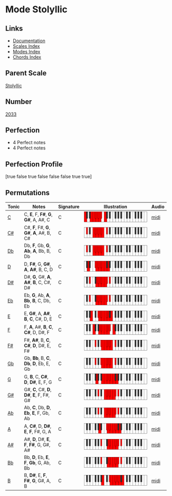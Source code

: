 # Mode Stolyllic

## Links

- [Documentation](index.md)
- [Scales Index](Scales.md)
- [Modes Index](Modes.md)
- [Chords Index](Chords.md)

## Parent Scale

[Stolyllic](ScaleStolyllic.md)

## Number

[2033](https://ianring.com/musictheory/scales/2033)

## Perfection

- 4 Perfect notes
- 4 Perfect notes

## Perfection Profile

[true false true false false false true true]

## Permutations

| Tonic | Notes | Signature | Illustration | Audio |
|-------|-------|-----------|--------------|-------|
| [C](ModeCNaturalStolyllic.md) | C, **E**, F, **F#**, **G**, **G#**, A, A#, C | C | ![CNaturalStolyllic](ModeCNaturalStolyllic.png) | [midi](https://github.com/edipermadi/music/blob/main/docs/ModeCNaturalStolyllic.mid?raw=true) |
| [C#](ModeCSharpStolyllic.md) | C#, **F**, F#, **G**, **G#**, **A**, A#, B, C# | C | ![CSharpStolyllic](ModeCSharpStolyllic.png) | [midi](https://github.com/edipermadi/music/blob/main/docs/ModeCSharpStolyllic.mid?raw=true) |
| [Db](ModeDFlatStolyllic.md) | Db, **F**, Gb, **G**, **Ab**, **A**, Bb, B, Db | C | ![DFlatStolyllic](ModeDFlatStolyllic.png) | [midi](https://github.com/edipermadi/music/blob/main/docs/ModeDFlatStolyllic.mid?raw=true) |
| [D](ModeDNaturalStolyllic.md) | D, **F#**, G, **G#**, **A**, **A#**, B, C, D | C | ![DNaturalStolyllic](ModeDNaturalStolyllic.png) | [midi](https://github.com/edipermadi/music/blob/main/docs/ModeDNaturalStolyllic.mid?raw=true) |
| [D#](ModeDSharpStolyllic.md) | D#, **G**, G#, **A**, **A#**, **B**, C, C#, D# | C | ![DSharpStolyllic](ModeDSharpStolyllic.png) | [midi](https://github.com/edipermadi/music/blob/main/docs/ModeDSharpStolyllic.mid?raw=true) |
| [Eb](ModeEFlatStolyllic.md) | Eb, **G**, Ab, **A**, **Bb**, **B**, C, Db, Eb | C | ![EFlatStolyllic](ModeEFlatStolyllic.png) | [midi](https://github.com/edipermadi/music/blob/main/docs/ModeEFlatStolyllic.mid?raw=true) |
| [E](ModeENaturalStolyllic.md) | E, **G#**, A, **A#**, **B**, **C**, C#, D, E | C | ![ENaturalStolyllic](ModeENaturalStolyllic.png) | [midi](https://github.com/edipermadi/music/blob/main/docs/ModeENaturalStolyllic.mid?raw=true) |
| [F](ModeFNaturalStolyllic.md) | F, **A**, A#, **B**, **C**, **C#**, D, D#, F | C | ![FNaturalStolyllic](ModeFNaturalStolyllic.png) | [midi](https://github.com/edipermadi/music/blob/main/docs/ModeFNaturalStolyllic.mid?raw=true) |
| [F#](ModeFSharpStolyllic.md) | F#, **A#**, B, **C**, **C#**, **D**, D#, E, F# | C | ![FSharpStolyllic](ModeFSharpStolyllic.png) | [midi](https://github.com/edipermadi/music/blob/main/docs/ModeFSharpStolyllic.mid?raw=true) |
| [Gb](ModeGFlatStolyllic.md) | Gb, **Bb**, B, **C**, **Db**, **D**, Eb, E, Gb | C | ![GFlatStolyllic](ModeGFlatStolyllic.png) | [midi](https://github.com/edipermadi/music/blob/main/docs/ModeGFlatStolyllic.mid?raw=true) |
| [G](ModeGNaturalStolyllic.md) | G, **B**, C, **C#**, **D**, **D#**, E, F, G | C | ![GNaturalStolyllic](ModeGNaturalStolyllic.png) | [midi](https://github.com/edipermadi/music/blob/main/docs/ModeGNaturalStolyllic.mid?raw=true) |
| [G#](ModeGSharpStolyllic.md) | G#, **C**, C#, **D**, **D#**, **E**, F, F#, G# | C | ![GSharpStolyllic](ModeGSharpStolyllic.png) | [midi](https://github.com/edipermadi/music/blob/main/docs/ModeGSharpStolyllic.mid?raw=true) |
| [Ab](ModeAFlatStolyllic.md) | Ab, **C**, Db, **D**, **Eb**, **E**, F, Gb, Ab | C | ![AFlatStolyllic](ModeAFlatStolyllic.png) | [midi](https://github.com/edipermadi/music/blob/main/docs/ModeAFlatStolyllic.mid?raw=true) |
| [A](ModeANaturalStolyllic.md) | A, **C#**, D, **D#**, **E**, **F**, F#, G, A | C | ![ANaturalStolyllic](ModeANaturalStolyllic.png) | [midi](https://github.com/edipermadi/music/blob/main/docs/ModeANaturalStolyllic.mid?raw=true) |
| [A#](ModeASharpStolyllic.md) | A#, **D**, D#, **E**, **F**, **F#**, G, G#, A# | C | ![ASharpStolyllic](ModeASharpStolyllic.png) | [midi](https://github.com/edipermadi/music/blob/main/docs/ModeASharpStolyllic.mid?raw=true) |
| [Bb](ModeBFlatStolyllic.md) | Bb, **D**, Eb, **E**, **F**, **Gb**, G, Ab, Bb | C | ![BFlatStolyllic](ModeBFlatStolyllic.png) | [midi](https://github.com/edipermadi/music/blob/main/docs/ModeBFlatStolyllic.mid?raw=true) |
| [B](ModeBNaturalStolyllic.md) | B, **D#**, E, **F**, **F#**, **G**, G#, A, B | C | ![BNaturalStolyllic](ModeBNaturalStolyllic.png) | [midi](https://github.com/edipermadi/music/blob/main/docs/ModeBNaturalStolyllic.mid?raw=true) |
